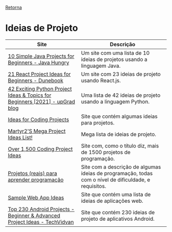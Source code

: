 [Retorna](../README.md)

# Ideias de Projeto

|                                                                         Site                                                                        |                                               Descrição                                                |
|-----------------------------------------------------------------------------------------------------------------------------------------------------|--------------------------------------------------------------------------------------------------------|
| [10 Simple Java Projects for Beginners - Java Hungry](https://javahungry.blogspot.com/2019/12/java-projects-for-beginners.html)                     | Um site com uma lista de 10 ideias de projetos usando a linguagem Java.                                |
| [21 React Project Ideas for Beginners - Dunebook](https://www.dunebook.com/react-project-ideas-for-beginners/)                                      | Um site com 23 ideias de projeto usando React.js.                                                      |
| [42 Exciting Python Project Ideas & Topics for Beginners [2021] - upGrad blog](https://www.upgrad.com/blog/python-projects-ideas-topics-beginners/) | Uma lista de 42 ideias de projeto usando a linguagem Python.                                           |
| [Ideas for Coding Projects](https://www.codeconquest.com/programming-projects/ideas-for-programming-projects/)                                      | Site que contém algumas ideias para projetos.                                                          |
| [Martyr2'S Mega Project Ideas List!](https://www.dreamincode.net/forums/topic/78802-martyr2s-mega-project-ideas-list/)                              | Mega lista de ideias de projeto.                                                                       |
| [Over 1,500 Coding Project Ideas](https://www.linuxtrainingacademy.com/projects/)                                                                   | Site com, como o título diz, mais de 1500 projetos de programação.                                     |
| [Projetos (reais) para aprender programação](https://www.tiagogouvea.com.br/profissional/projetos-reais-aprender-programacao/)                      | Site com a descrição de algumas ideias de programação, todas com o nível de dificuldade, e requisitos. |
| [Sample Web App Ideas](https://flaviocopes.com/sample-app-ideas/)                                                                                   | Site que contém uma lista de ideias de aplicações web.                                                 |
| [Top 230 Android Projects - Beginner & Advanced Project Ideas - TechVidvan](https://techvidvan.com/tutorials/android-project-ideas/)                | Site que contém 230 ideias de projeto de aplicativos Android.                                          |